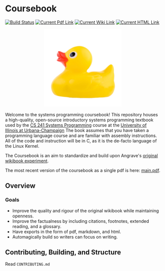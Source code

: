 # Coursebook

[![Build Status](https://travis-ci.com/illinois-cs241/coursebook.svg?branch=master)](https://travis-ci.com/illinois-cs241/coursebook)
[![Current Pdf Link](https://img.shields.io/badge/current-pdf-blue.svg)](https://github.com/illinois-cs241/coursebook/blob/pdf_deploy/main.pdf)
[![Current Wiki Link](https://img.shields.io/badge/current-wiki-blue.svg)](https://github.com/illinois-cs241/coursebook/wiki)
[![Current HTML Link](https://img.shields.io/badge/current-html-blue.svg)](http://cs241.cs.illinois.edu/wikibook/Index.html)

<p align="center">
    <img src="_images/duck-alpha-cropped.png" width="50%"/>
</p>

Welcome to the systems programming coursebook!
This repository houses a high-quality, open-source introductory systems programming textbook used by the [CS 241 Systems Programming](http://cs241.cs.illinois.edu/) course at the [University of Illinois at Urbana-Champaign](https://illinois.edu/)
The book assumes that you have taken a programming language course and are familiar with assembly instructions.
All of the code and instruction will be in C, as it is the de-facto language of the Linux Kernel.

The Coursebook is an aim to standardize and build upon Angrave's [original wikibook experiment](https://github.com/angrave/SystemProgramming/wiki).

The most recent version of the coursebook as a single pdf is here: [main.pdf](https://github.com/illinois-cs241/coursebook/blob/pdf_deploy/main.pdf).

## Overview

### Goals

* Improve the quality and rigour of the original wikibook while maintaining openness.
* Improve the factualness by including citations, footnotes, extended reading, and a glossary.
* Have exports in the form of pdf, markdown, and html.
* Automagically build so writers can focus on writing.

## Contributing, Building, and Structure

Read `CONTRIBUTING.md`
